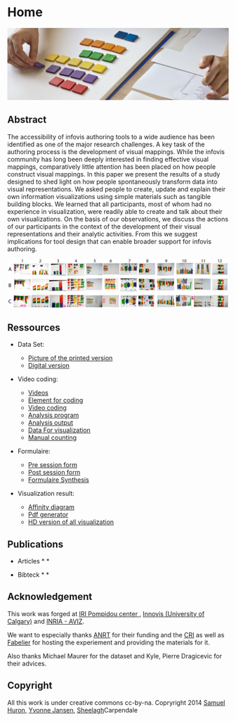 # Home

![Teaser](images/teaser1.png)

## Abstract 

The accessibility of infovis authoring tools to a wide audience has been identified as one of the major research challenges. A key task of the authoring process is the development of visual mappings. While the infovis community has long been deeply interested in finding effective visual mappings, comparatively little attention has been placed on how people construct visual mappings. In this paper we present the results of a study designed to shed light on how people spontaneously transform data into visual representations. We asked people to create, update and explain their own information visualizations using simple materials such as tangible building blocks. We learned that all participants, most of whom had no experience in visualization, were readily able to create and talk about their own visualizations. On the basis of our observations, we discuss the actions of our participants in the context of the development of their visual representations and their analytic activities. From this we suggest implications for tool design that can enable broader support for infovis authoring.



![All visualziation produce by participant](images/teaser2.png)
## Ressources


* Data Set: 
	* [Picture of the printed version](../../02.1_REFINE%20DATA/20131219_184635-dataset.jpg)
	* [Digital version]()


* Video coding:
	* [Videos](../../02.1_REFINE%20DATA/FAST-FORWARD-VIDEO)
	* [Element for coding](https://docs.google.com/document/d/13_2D76B7m86YiOyBQ91gFGVAN38PnRvaifVuyeHnP1s/edit)
	* [Video coding](../../02.1_REFINE%20DATA/sessions/)
	* [Analysis program](../../02.1_REFINE%20DATA/sessions/web-Generator/)
	* [Analysis output](../../02.1_REFINE%20DATA/sessions/web-Generator/stats.json)
	* [Data For visualization](../../02.1_REFINE%20DATA/sessions/web-Generator/vizDataExport.json)
	* [Manual counting](https://docs.google.com/spreadsheet/ccc?key=0AjsawTO7KwQMdEdBbUYtV1NsQ01SMDh1ZjhHVzFsUEE&usp=drive_web#gid=0)


* Formulaire:
	* [Pre session form](https://docs.google.com/spreadsheet/ccc?key=0AjsawTO7KwQMdERsbEswanRIX3pCVWFIeUlPbEl4cUE&usp=drive_web)
	* [Post session form](https://docs.google.com/spreadsheet/ccc?key=0AjsawTO7KwQMdGtTTHFGenZNajlycERiUG5ydWpWWGc&usp=drive_web)
	* [Formulaire Synthesis](../../02.1_REFINE%20DATA/FAST-FORWARD-VIDEO/FORM-SYNTHESIS/Compiled-Data-EN.xlsx)


* Visualization result: 
	* [Affinity diagram](../../02.1_REFINE%20DATA/affinity-diagram)
	* [Pdf generator](../../02.1_REFINE%20DATA/Participant-Visualization/PDF_generator)
	* [HD version of all visualization](../../02.1_REFINE%20DATA/Participant-Visualization/teaser2.psd)



## Publications

* Articles 
	* 
	* 

* Bibteck 
	* 
	* 


## Acknowledgement 
This work was forged at <a href="http://www.iri.centrepompidou.fr/"> IRI Pompidou center </a>, <a href="http://innovis.cpsc.ucalgary.ca/"> Innovis (University of Calgary)</a> and <a href="http://aviz.fr/"> INRIA - AVIZ</a>. 

We want to especially thanks <a href="http://anrt.asso.fr/">ANRT</a> for their funding and the 
<a href="http://cri-paris.org/">CRI</a> as well as <a href="http://fabelier.org/">Fabelier</a>  for hosting the experiement and providing the materials for it.

Also thanks Michael Maurer for the dataset and Kyle, Pierre Dragicevic for their advices.

## Copyright 
All this work is under creative commons cc-by-na.
Copryright 2014 <a href="http://www.aviz.fr/Research/Huron">Samuel Huron</a>, <a href="http://www.aviz.fr/Research/Janse">Yvonne Jansen</a>, <a href="http://pages.cpsc.ucalgary.ca/~sheelagh/">Sheelagh</a>Carpendale </a>